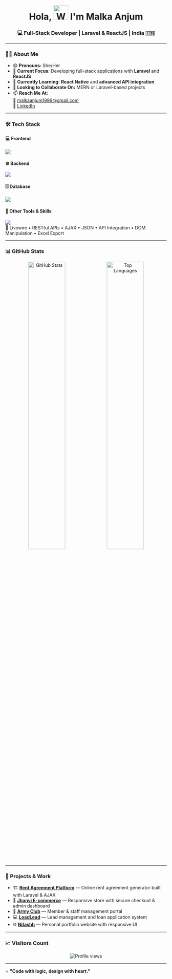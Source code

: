 <h1 align="center">Hola, <img src="https://raw.githubusercontent.com/nixin72/nixin72/master/wave.gif" 
         alt="Waving hand animated gif"
         height="45"
         width="45" /> I'm Malka Anjum</h1>

<h3 align="center">💻 Full-Stack Developer | Laravel & ReactJS | India 🇮🇳</h3>

---

### 👩‍💻 About Me
- 😄 **Pronouns:** She/Her  
- 💼 **Current Focus:** Developing full-stack applications with **Laravel** and **ReactJS**  
- 🌱 **Currently Learning:** **React Native** and **advanced API integration**  
- 👯 **Looking to Collaborate On:** MERN or Laravel-based projects  
- 📫 **Reach Me At:**  
  📧 [malkaanjum1999@gmail.com](mailto:malkaanjum1999@gmail.com)  
  🔗 [LinkedIn](https://www.linkedin.com/in/malka-anjum-419587157/)  

---

### 🛠️ Tech Stack

#### 💻 Frontend
<p align="left">
  <img src="https://skillicons.dev/icons?i=html,css,js,bootstrap,jquery,react" />
</p>

#### ⚙️ Backend
<p align="left">
  <img src="https://skillicons.dev/icons?i=php,laravel,nodejs" />
</p>

#### 🗄️ Database
<p align="left">
  <img src="https://skillicons.dev/icons?i=mysql" />
</p>

#### 🧩 Other Tools & Skills
<p align="left">
  <img src="https://skillicons.dev/icons?i=git,github,vscode,postman" />
  <br>
  🧠 Livewire • RESTful APIs • AJAX • JSON • API Integration • DOM Manipulation • Excel Export
</p>

---

### 📊 GitHub Stats
<p align="center">
  <img src="https://github-readme-stats.vercel.app/api?username=MALKA-ANJUM&show_icons=true&title_color=00ff00&icon_color=bb2acf&text_color=daf7dc&bg_color=151515" alt="GitHub Stats" width="48%" />
  <img src="https://github-readme-stats.vercel.app/api/top-langs/?username=MALKA-ANJUM&layout=compact&bg_color=151515&text_color=daf7dc&title_color=00ff00" alt="Top Languages" width="48%" />
</p>

---

### 🚀 Projects & Work
- 🏗️ **[Rent Agreement Platform](https://loan.demo.unidrim.com/)** — Online rent agreement generator built with Laravel & AJAX  
- 🛒 **[Jhanvi E-commerce](https://ecom.jhanvi.net/)** — Responsive store with secure checkout & admin dashboard  
- 💼 **[Army Club](https://dsomimhow.org/)** — Member & staff management portal  
- 💻 **[LoadLead](https://lendor.ng/)** — Lead management and loan application system  
- 🌐 **[Nitashh](https://one.nitashh.net/)** — Personal portfolio website with responsive UI  

---

### 📈 Visitors Count
<p align="center">
  <img src="https://komarev.com/ghpvc/?username=MALKA-ANJUM&color=blueviolet&style=flat-square" alt="Profile views" />
</p>

---

⭐️ **"Code with logic, design with heart."**
